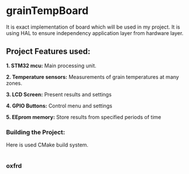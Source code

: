 # grainTempBoard

It is exact implementation of board which will be used in my project. It is using HAL to ensure independency application layer from hardware layer.

## Project Features used:

**1. STM32 mcu:** 
Main processing unit.

**2. Temperature sensors:** 
Measurements of grain temperatures at many zones.

**3. LCD Screen:**
Present results and settings

**4. GPIO Buttons:**
Control menu and settings

**5. EEprom memory:**
Store results from specified periods of time

### Building the Project:

Here is used CMake build system.

#
### oxfrd
